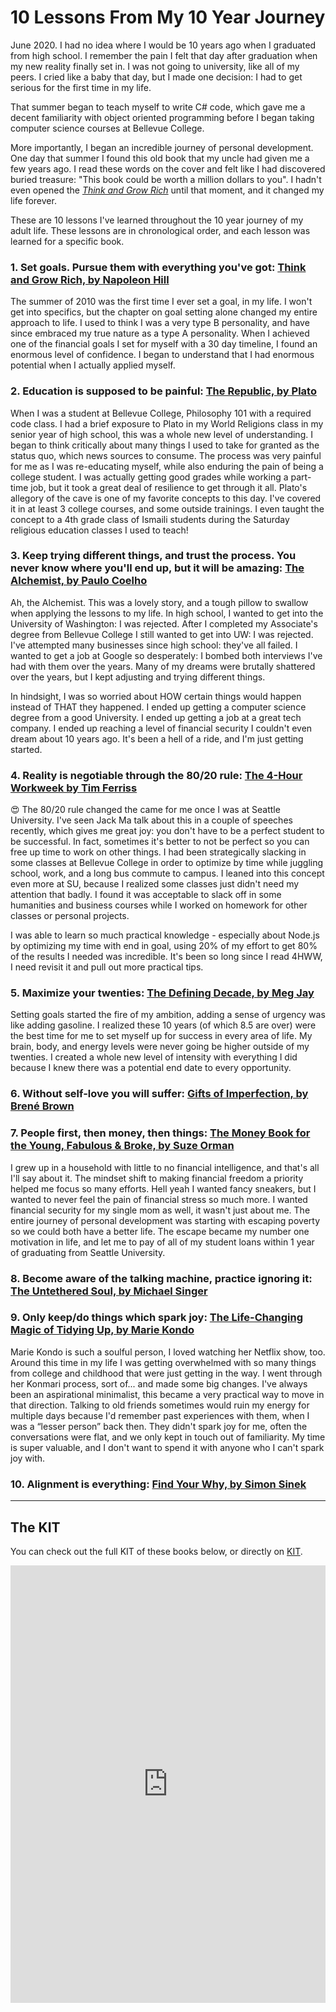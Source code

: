 # 10 Lessons From My 10 Year Journey

June 2020. I had no idea where I would be 10 years ago when I graduated from high school. I remember the pain I felt that day after graduation when my new reality finally set in. I was not going to university, like all of my peers. I cried like a baby that day, but I made one decision: I had to get serious for the first time in my life.

That summer began to teach myself to write C# code, which gave me a decent familiarity with object oriented programming before I began taking computer science courses at Bellevue College.

More importantly, I began an incredible journey of personal development. One day that summer I found this old book that my uncle had given me a few years ago. I read these words on the cover and felt like I had discovered buried treasure: "This book could be worth a million dollars to you". I hadn't even opened the [_Think and Grow Rich_](https://amzn.to/2YMBlV8) until that moment, and it changed my life forever.

These are 10 lessons I've learned throughout the 10 year journey of my adult life. These lessons are in chronological order, and each lesson was learned for a specific book.

### 1. Set goals. Pursue them with everything you've got: [Think and Grow Rich, by Napoleon Hill](https://amzn.to/2YMBlV8)

The summer of 2010 was the first time I ever set a goal, in my life. I won't get into specifics, but the chapter on goal setting alone changed my entire approach to life. I used to think I was a very type B personality, and have since embraced my true nature as a type A personality. When I achieved one of the financial goals I set for myself with a 30 day timeline, I found an enormous level of confidence. I began to understand that I had enormous potential when I actually applied myself.

### 2. Education is supposed to be painful: [The Republic, by Plato](https://amzn.to/3f1cDX7)

When I was a student at Bellevue College, Philosophy 101 with a required code class. I had a brief exposure to Plato in my World Religions class in my senior year of high school, this was a whole new level of understanding. I began to think critically about many things I used to take for granted as the status quo, which news sources to consume. The process was very painful for me as I was re-educating myself, while also enduring the pain of being a college student. I was actually getting good grades while working a part-time job, but it took a great deal of resilience to get through it all. Plato's allegory of the cave is one of my favorite concepts to this day. I've covered it in at least 3 college courses, and some outside trainings. I even taught the concept to a 4th grade class of Ismaili students during the Saturday religious education classes I used to teach!

### 3. Keep trying different things, and trust the process. You never know where you'll end up, but it will be amazing: [The Alchemist, by Paulo Coelho](https://amzn.to/31xF8aU)

Ah, the Alchemist. This was a lovely story, and a tough pillow to swallow when applying the lessons to my life. In high school, I wanted to get into the University of Washington: I was rejected. After I completed my Associate's degree from Bellevue College I still wanted to get into UW: I was rejected. I've attempted many businesses since high school: they've all failed. I wanted to get a job at Google so desperately: I bombed both interviews I've had with them over the years. Many of my dreams were brutally shattered over the years, but I kept adjusting and trying different things.

In hindsight, I was so worried about HOW certain things would happen instead of THAT they happened. I ended up getting a computer science degree from a good University. I ended up getting a job at a great tech company. I ended up reaching a level of financial security I couldn't even dream about 10 years ago. It's been a hell of a ride, and I'm just getting started.

### 4. Reality is negotiable through the 80/20 rule: [The 4-Hour Workweek by Tim Ferriss](https://amzn.to/2YNxlUH)

😍 The 80/20 rule changed the came for me once I was at Seattle University. I've seen Jack Ma talk about this in a couple of speeches recently, which gives me great joy: you don't have to be a perfect student to be successful. In fact, sometimes it's better to not be perfect so you can free up time to work on other things. I had been strategically slacking in some classes at Bellevue College in order to optimize by time while juggling school, work, and a long bus commute to campus. I leaned into this concept even more at SU, because I realized some classes just didn't need my attention that badly. I found it was acceptable to slack off in some humanities and business courses while I worked on homework for other classes or personal projects.

I was able to learn so much practical knowledge - especially about Node.js by optimizing my time with end in goal, using 20% of my effort to get 80% of the results I needed was incredible. It's been so long since I read 4HWW, I need revisit it and pull out more practical tips.

### 5. Maximize your twenties: [The Defining Decade, by Meg Jay](https://amzn.to/2Zs6yfw)

Setting goals started the fire of my ambition, adding a sense of urgency was like adding gasoline. I realized these 10 years (of which 8.5 are over) were the best time for me to set myself up for success in every area of life. My brain, body, and energy levels were never going be higher outside of my twenties. I created a whole new level of intensity with everything I did because I knew there was a potential end date to every opportunity.

### 6. Without self-love you will suffer: [Gifts of Imperfection, by Brené Brown](https://amzn.to/31tScy1)



### 7. People first, then money, then things: [The Money Book for the Young, Fabulous & Broke, by Suze Orman](https://amzn.to/2VwMxmM)

I grew up in a household with little to no financial intelligence, and that's all I'll say about it. The mindset shift to making financial freedom a priority helped me focus so many efforts. Hell yeah I wanted fancy sneakers, but I wanted to never feel the pain of financial stress so much more. I wanted financial security for my single mom as well, it wasn't just about me. The entire journey of personal development was starting with escaping poverty so we could both have a better life. The escape became my number one motivation in life, and let me to pay of all of my student loans within 1 year of graduating from Seattle University.

### 8. Become aware of the talking machine, practice ignoring it: [The Untethered Soul, by Michael Singer](https://amzn.to/3igP7Y3)
<!--  -->
<!-- This one has helped to very clearly untangle the two "things" within the human mind: [the automatic talking machine, and the consciousness. Recognizing the talking machine and knowing when to ignore it has helped me to get out of my own way. The act of reading the words in this book itself was almost meditative. -->

### 9. Only keep/do things which spark joy: [The Life-Changing Magic of Tidying Up, by Marie Kondo](https://amzn.to/2VyB3zn)

Marie Kondo is such a soulful person, I loved watching her Netflix show, too. Around this time in my life I was getting overwhelmed with so many things from college and childhood that were just getting in the way. I went through her Konmari process, sort of... and made some big changes. I've always been an aspirational minimalist, this became a very practical way to move in that direction. Talking to old friends sometimes would ruin my energy for multiple days because I'd remember past experiences with them, when I was a “lesser person” back then. They didn't spark joy for me, often the conversations were flat, and we only kept in touch out of familiarity. My time is super valuable, and I don't want to spend it with anyone who I can't spark joy with.

### 10. Alignment is everything: [Find Your Why, by Simon Sinek](https://amzn.to/2YObGf1)

<hr>

## The KIT

You can check out the full KIT of these books below, or directly on [KIT](https://kit.co/shakeelxyz/10-book-from-10-lessons-from-my-10-year-journey).

<iframe src="https://kit.co/embed?url=https%3A%2F%2Fkit.co%2Fshakeelxyz%2F10-book-from-10-lessons-from-my-10-year-journey" style="display: block; border: 0px; margin: 0 auto; width: 100%; height: 100vw; max-width: 700px; max-height: 700px" scrolling="no"></iframe>